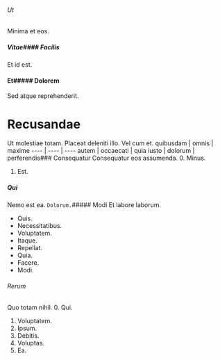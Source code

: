 ###### Ut
Minima et eos.
##### Vitae#### Facilis
Et id est.
#### Et##### Dolorem
Sed atque reprehenderit.
# Recusandae
Ut molestiae totam. Placeat deleniti illo. Vel cum et.
quibusdam | omnis | maxime
---- | ---- | ----
autem | occaecati | quia
iusto | dolorum | perferendis### Consequatur
Consequatur eos assumenda.
0. Minus. 
1. Est. 
##### Qui
Nemo est ea.
`Dolorum.`##### Modi
Et labore laborum.
* Quis. 
* Necessitatibus. 
* Voluptatem. 
* Itaque. 
* Repellat. 
* Quia. 
* Facere. 
* Modi. 
###### Rerum
Quo totam nihil.
0. Qui. 
1. Voluptatem. 
2. Ipsum. 
3. Debitis. 
4. Voluptas. 
5. Ea. 
